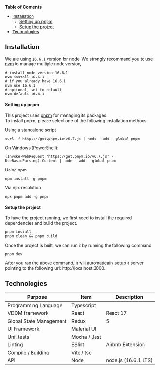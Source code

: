 **Table of Contents**
- [Installation](#installation)
    - [Setting up pnpm](#setting-up-pnpm)
    - [Setup the project](#setup-the-project)
- [Technologies](#technologies)
## Installation
We are using `16.6.1` version for node, We strongly recommand you to use [nvm](https://github.com/nvm-sh/nvm) to manage multiple node version,

```shell
# install node version 16.6.1
nvm install 16.6.1
# if you already have 16.6.1
nvm use 16.6.1
# optional, set to default
nvm default 16.6.1
```

#### Setting up pnpm
This project uses [pnpm](https://pnpm.io/) for managing its packages.  
To install pnpm, please select one of the following installation methods:  
  
Using a standalone script 
```shell
curl -f https://get.pnpm.io/v6.7.js | node - add --global pnpm
```

On Windows (PowerShell):  
```shell
(Invoke-WebRequest 'https://get.pnpm.io/v6.7.js' -UseBasicParsing).Content | node - add --global pnpm
```

Using npm
```shell
npm install -g pnpm
```

Via npx resolution
```shell
npx pnpm add -g pnpm
```

#### Setup the project
To have the project running, we first need to install the required dependencies and build the project.
```shell
pnpm install
pnpm clean && pnpm build
```
Once the project is built, we can run it by running the following command
```shell
pnpm dev
```

After you ran the above command, it will automatically setup a server pointing to the following url: http://localhost:3000. 

## Technologies
| Purpose                 | Item                                   | Description                                    |
| ----------------------- | -------------------------------------- | ---------------------------------------------- |
| Programming Language    | Typescript                             |                                                |
| VDOM framework          | React                                  | React 17                                       |
| Global State Management | Redux                                  | 5                                              |
| UI Framework            | Material UI                            |                                                |
| Unit tests              | Mocha / Jest                           |                                                |
| Linting                 | ESlint                                 | Airbnb Extension                               |
| Compile / Building      | Vite / tsc                             |                                                | 
| API				              | Node                      						 | node.js (16.6.1 LTS)                           |
